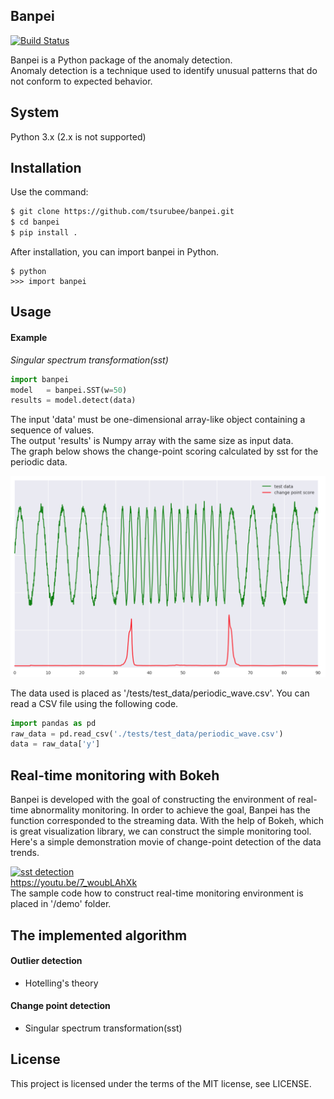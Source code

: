 ## Banpei
[![Build Status](https://travis-ci.org/tsurubee/banpei.svg?branch=master)](https://travis-ci.org/tsurubee/banpei)  

Banpei is a Python package of the anomaly detection.  
Anomaly detection is a technique used to identify unusual patterns that do not conform to expected behavior.

## System
Python 3.x (2.x is not supported)

## Installation
Use the command:
```bash
$ git clone https://github.com/tsurubee/banpei.git
$ cd banpei
$ pip install .
```
After installation, you can import banpei in Python.
```
$ python
>>> import banpei
```

## Usage
#### Example
*Singular spectrum transformation(sst)*
```python
import banpei 
model   = banpei.SST(w=50)
results = model.detect(data)
```
The input 'data' must be one-dimensional array-like object containing a sequence of values.  
The output 'results' is Numpy array with the same size as input data.  
The graph below shows the change-point scoring calculated by sst for the periodic data.

<img src="./docs/images/sst_example.png" alt="sst_example" width="700">

The data used is placed as '/tests/test_data/periodic_wave.csv'.  You can read a CSV file using the following code.  
```python
import pandas as pd
raw_data = pd.read_csv('./tests/test_data/periodic_wave.csv')
data = raw_data['y']
```

## Real-time monitoring with Bokeh
Banpei is developed with the goal of constructing the environment of real-time abnormality monitoring.  In order to achieve the goal, Banpei has the function corresponded to the streaming data.  With the help of Bokeh, which is great visualization library, we can construct the simple monitoring tool.   
Here's a simple demonstration movie of change-point detection of the data trends.

[![sst detection](https://img.youtube.com/vi/7_woubLAhXk/0.jpg)](https://www.youtube.com/watch?v=7_woubLAhXk)  
https://youtu.be/7_woubLAhXk  
The sample code how to construct real-time monitoring environment is placed in '/demo' folder.

## The implemented algorithm
#### Outlier detection
* Hotelling's theory
#### Change point detection
* Singular spectrum transformation(sst)

## License
This project is licensed under the terms of the MIT license, see LICENSE.
